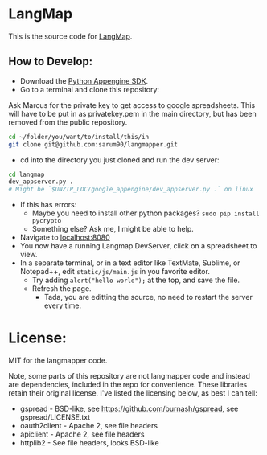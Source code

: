 # LangMap

This is the source code for [LangMap](http://mewert-langmap.appspot.com/).

## How to Develop:

- Download the [Python Appengine SDK](https://cloud.google.com/appengine/downloads#Google_App_Engine_SDK_for_Python).
- Go to a terminal and clone this repository:

Ask Marcus for the private key to get access to google spreadsheets. This will
have to be put in as privatekey.pem in the main directory, but has been removed
from the public repository.

```bash
cd ~/folder/you/want/to/install/this/in
git clone git@github.com:sarum90/langmapper.git
```

- cd into the directory you just cloned and run the dev server:

```bash
cd langmap
dev_appserver.py .
# Might be `$UNZIP_LOC/google_appengine/dev_appserver.py .` on linux
```

- If this has errors:
  - Maybe you need to install other python packages? `sudo pip install pycrypto`
  - Something else? Ask me, I might be able to help.
- Navigate to [localhost:8080](http://localhost:8080)
- You now have a running Langmap DevServer, click on a spreadsheet to view.
- In a separate terminal, or in a text editor like TextMate, Sublime, or
  Notepad++, edit `static/js/main.js` in you favorite editor.
  - Try adding `alert("hello world");` at the top, and save the file.
  - Refresh the page.
    - Tada, you are editting the source, no need to restart the server every
      time.

# License:

MIT for the langmapper code.

Note, some parts of this repository are not langmapper code and instead are
dependencies, included in the repo for convenience. These libraries retain
their original license. I've listed the licensing below, as best I can tell:

- gspread - BSD-like, see https://github.com/burnash/gspread, see gspread/LICENSE.txt
- oauth2client - Apache 2, see file headers
- apiclient - Apache 2, see file headers
- httplib2 - See file headers, looks BSD-like
